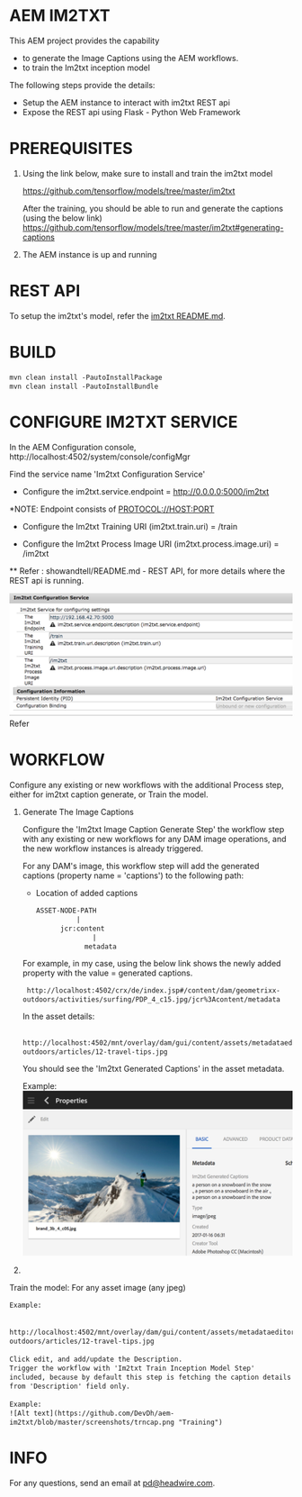 AEM IM2TXT
==========

This AEM project provides the capability
 - to generate the Image Captions using the AEM workflows.
 - to train the Im2txt inception model
 
The following steps provide the details:
 - Setup the AEM instance to interact with im2txt REST api
 - Expose the REST api using Flask - Python Web Framework

PREREQUISITES
==============

1. Using the link below, make sure to install and train the im2txt model

    https://github.com/tensorflow/models/tree/master/im2txt
    
    After the training, you should be able to run and generate the captions (using the below link)
    https://github.com/tensorflow/models/tree/master/im2txt#generating-captions

2. The AEM instance is up and running


REST API
========

To setup the im2txt's model, refer the [im2txt README.md](showandtell/README.md). 
    
BUILD
======

    mvn clean install -PautoInstallPackage
    mvn clean install -PautoInstallBundle


CONFIGURE IM2TXT SERVICE
========================
   
In the AEM Configuration console, http://localhost:4502/system/console/configMgr

Find the service name 'Im2txt Configuration Service'

- Configure the im2txt.service.endpoint = http://0.0.0.0:5000/im2txt
   
*NOTE: Endpoint consists of <PROTOCOL://HOST:PORT>

- Configure the Im2txt Training URI (im2txt.train.uri) = /train

- Configure the Im2txt Process Image URI (im2txt.process.image.uri) = /im2txt

** Refer : showandtell/README.md - REST API, for more details where the REST api is running.

![Alt text](https://github.com/DevDh/aem-im2txt/blob/master/screenshots/im2txt-config-service.png?raw=true "Im2txt Configuration Service")
Refer 


WORKFLOW
=========

Configure any existing or new workflows with the additional Process step, either for im2txt caption generate, or Train the model.

1. Generate The Image Captions

    Configure the 'Im2txt Image Caption Generate Step' the workflow step with any existing or new workflows for any DAM image operations, and the new workflow instances is already triggered.
    
    For any DAM's image, this workflow step will add the generated captions (property name = 'captions') to the following path:
     
    * Location of added captions
        
          ASSET-NODE-PATH
                    |
                jcr:content
                        |
                      metadata
    
    For example, in my case, using the below link shows the newly added property with the value = generated captions.
    
        http://localhost:4502/crx/de/index.jsp#/content/dam/geometrixx-outdoors/activities/surfing/PDP_4_c15.jpg/jcr%3Acontent/metadata
    
    In the asset details:
    
        http://localhost:4502/mnt/overlay/dam/gui/content/assets/metadataeditor.html/content/dam/geometrixx-outdoors/articles/12-travel-tips.jpg
    
    You should see the 'Im2txt Generated Captions' in the asset metadata.
    
    Example:
        ![Alt text](https://github.com/DevDh/aem-im2txt/blob/master/screenshots/gencap2.png "Generated Captions")


2. 
Train the model:
    For any asset image (any jpeg) 

    Example:
        
        http://localhost:4502/mnt/overlay/dam/gui/content/assets/metadataeditor.html/content/dam/geometrixx-outdoors/articles/12-travel-tips.jpg

    Click edit, and add/update the Description.
    Trigger the workflow with 'Im2txt Train Inception Model Step' included, because by default this step is fetching the caption details from 'Description' field only.

    Example:
    ![Alt text](https://github.com/DevDh/aem-im2txt/blob/master/screenshots/trncap.png "Training")


INFO
=====

For any questions, send an email at pd@headwire.com.
